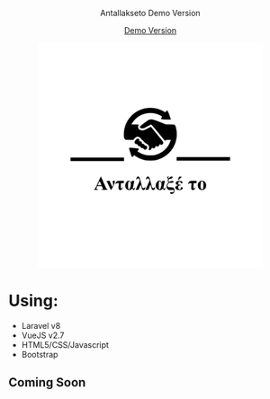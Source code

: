 <p align="center">Antallakseto Demo Version</p>
<p align="center"><a href="https://Antallakseto.gr"> Demo Version</a></p>
<p align="center"><a href="https://antallakseto.gr" target="_blank"><img src="/public/images/NewLogoPNG.svg" width="400"></a></p>

<p align="center">
<h1>Using:</h1>
<ul>
	<li>
	Laravel v8
	</li>
	<li>
	VueJS v2.7
	</li>
	<li>
	HTML5/CSS/Javascript
	</li>
	<li>
	Bootstrap
	</li>
	
	
</ul>

</p>

## Coming Soon


